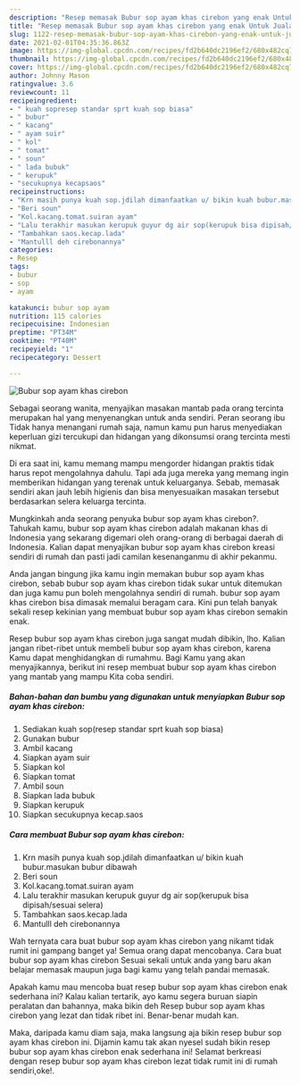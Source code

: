 ```yaml
---
description: "Resep memasak Bubur sop ayam khas cirebon yang enak Untuk Jualan"
title: "Resep memasak Bubur sop ayam khas cirebon yang enak Untuk Jualan"
slug: 1122-resep-memasak-bubur-sop-ayam-khas-cirebon-yang-enak-untuk-jualan
date: 2021-02-01T04:35:36.863Z
image: https://img-global.cpcdn.com/recipes/fd2b640dc2196ef2/680x482cq70/bubur-sop-ayam-khas-cirebon-foto-resep-utama.jpg
thumbnail: https://img-global.cpcdn.com/recipes/fd2b640dc2196ef2/680x482cq70/bubur-sop-ayam-khas-cirebon-foto-resep-utama.jpg
cover: https://img-global.cpcdn.com/recipes/fd2b640dc2196ef2/680x482cq70/bubur-sop-ayam-khas-cirebon-foto-resep-utama.jpg
author: Johnny Mason
ratingvalue: 3.6
reviewcount: 11
recipeingredient:
- " kuah sopresep standar sprt kuah sop biasa"
- " bubur"
- " kacang"
- " ayam suir"
- " kol"
- " tomat"
- " soun"
- " lada bubuk"
- " kerupuk"
- "secukupnya kecapsaos"
recipeinstructions:
- "Krn masih punya kuah sop.jdilah dimanfaatkan u/ bikin kuah bubur.masukan bubur dibawah"
- "Beri soun"
- "Kol.kacang.tomat.suiran ayam"
- "Lalu terakhir masukan kerupuk guyur dg air sop(kerupuk bisa dipisah/sesuai selera)"
- "Tambahkan saos.kecap.lada"
- "Mantulll deh cirebonannya"
categories:
- Resep
tags:
- bubur
- sop
- ayam

katakunci: bubur sop ayam 
nutrition: 115 calories
recipecuisine: Indonesian
preptime: "PT34M"
cooktime: "PT40M"
recipeyield: "1"
recipecategory: Dessert

---
```



![Bubur sop ayam khas cirebon](https://img-global.cpcdn.com/recipes/fd2b640dc2196ef2/680x482cq70/bubur-sop-ayam-khas-cirebon-foto-resep-utama.jpg)

Sebagai seorang wanita, menyajikan masakan mantab pada orang tercinta merupakan hal yang menyenangkan untuk anda sendiri. Peran seorang ibu Tidak hanya menangani rumah saja, namun kamu pun harus menyediakan keperluan gizi tercukupi dan hidangan yang dikonsumsi orang tercinta mesti nikmat.

Di era  saat ini, kamu memang mampu mengorder hidangan praktis tidak harus repot mengolahnya dahulu. Tapi ada juga mereka yang memang ingin memberikan hidangan yang terenak untuk keluarganya. Sebab, memasak sendiri akan jauh lebih higienis dan bisa menyesuaikan masakan tersebut berdasarkan selera keluarga tercinta. 



Mungkinkah anda seorang penyuka bubur sop ayam khas cirebon?. Tahukah kamu, bubur sop ayam khas cirebon adalah makanan khas di Indonesia yang sekarang digemari oleh orang-orang di berbagai daerah di Indonesia. Kalian dapat menyajikan bubur sop ayam khas cirebon kreasi sendiri di rumah dan pasti jadi camilan kesenanganmu di akhir pekanmu.

Anda jangan bingung jika kamu ingin memakan bubur sop ayam khas cirebon, sebab bubur sop ayam khas cirebon tidak sukar untuk ditemukan dan juga kamu pun boleh mengolahnya sendiri di rumah. bubur sop ayam khas cirebon bisa dimasak memalui beragam cara. Kini pun telah banyak sekali resep kekinian yang membuat bubur sop ayam khas cirebon semakin enak.

Resep bubur sop ayam khas cirebon juga sangat mudah dibikin, lho. Kalian jangan ribet-ribet untuk membeli bubur sop ayam khas cirebon, karena Kamu dapat menghidangkan di rumahmu. Bagi Kamu yang akan menyajikannya, berikut ini resep membuat bubur sop ayam khas cirebon yang mantab yang mampu Kita coba sendiri.

<!--inarticleads1-->

##### Bahan-bahan dan bumbu yang digunakan untuk menyiapkan Bubur sop ayam khas cirebon:

1. Sediakan  kuah sop(resep standar sprt kuah sop biasa)
1. Gunakan  bubur
1. Ambil  kacang
1. Siapkan  ayam suir
1. Siapkan  kol
1. Siapkan  tomat
1. Ambil  soun
1. Siapkan  lada bubuk
1. Siapkan  kerupuk
1. Siapkan secukupnya kecap.saos




<!--inarticleads2-->

##### Cara membuat Bubur sop ayam khas cirebon:

1. Krn masih punya kuah sop.jdilah dimanfaatkan u/ bikin kuah bubur.masukan bubur dibawah
1. Beri soun
1. Kol.kacang.tomat.suiran ayam
1. Lalu terakhir masukan kerupuk guyur dg air sop(kerupuk bisa dipisah/sesuai selera)
1. Tambahkan saos.kecap.lada
1. Mantulll deh cirebonannya




Wah ternyata cara buat bubur sop ayam khas cirebon yang nikamt tidak rumit ini gampang banget ya! Semua orang dapat mencobanya. Cara buat bubur sop ayam khas cirebon Sesuai sekali untuk anda yang baru akan belajar memasak maupun juga bagi kamu yang telah pandai memasak.

Apakah kamu mau mencoba buat resep bubur sop ayam khas cirebon enak sederhana ini? Kalau kalian tertarik, ayo kamu segera buruan siapin peralatan dan bahannya, maka bikin deh Resep bubur sop ayam khas cirebon yang lezat dan tidak ribet ini. Benar-benar mudah kan. 

Maka, daripada kamu diam saja, maka langsung aja bikin resep bubur sop ayam khas cirebon ini. Dijamin kamu tak akan nyesel sudah bikin resep bubur sop ayam khas cirebon enak sederhana ini! Selamat berkreasi dengan resep bubur sop ayam khas cirebon lezat tidak rumit ini di rumah sendiri,oke!.

